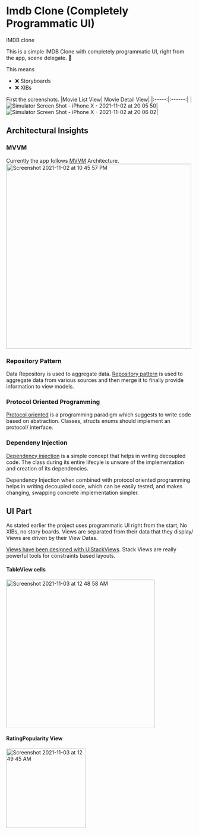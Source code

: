 # Imdb Clone (Completely Programmatic UI)
IMDB clone

This is a simple IMDB Clone with completely programmatic UI, right from the app, scene delegate. 🚀

This means 
- ❌ Storyboards
- ❌ XIBs

First the screenshots.
|Movie List View| Movie Detail View|
|:-----:|:------:|
|![Simulator Screen Shot - iPhone X - 2021-11-02 at 20 05 50](https://user-images.githubusercontent.com/71034915/139868255-dab918b2-1cde-423b-8f80-d01daa6c67b4.png)|![Simulator Screen Shot - iPhone X - 2021-11-02 at 20 06 02](https://user-images.githubusercontent.com/71034915/139868305-19ebc69a-32cf-4ff0-bf24-4109a8d3876d.png)|

<h2>Architectural Insights</h2>
<h3>MVVM</h3>
Currently the app follows <a href= "https://en.wikipedia.org/wiki/Model%E2%80%93view%E2%80%93viewmodel">MVVM</a> Architecture.

<img width="498" alt="Screenshot 2021-11-02 at 10 45 57 PM" src="https://user-images.githubusercontent.com/71034915/139913742-1bc999d0-f002-45d9-b852-a60e53df97ad.png">


<h3>Repository Pattern</h3>
Data Repository is used to aggregate data. <a href="https://medium.com/tiendeo-tech/ios-repository-pattern-in-swift-85a8c62bf436">Repository pattern</a> is used to aggregate data from various sources and then merge it to finally provide information to view models.

<h3>Protocol Oriented Programming</h3>
<a href="https://www.raywenderlich.com/6742901-protocol-oriented-programming-tutorial-in-swift-5-1-getting-started">Protocol oriented</a> is a programming paradigm which suggests to write code based on abstraction. Classes, structs enums should implement an protocol/ interface.

<h3>Dependeny Injection</h3>
<a href="https://www.raywenderlich.com/14223279-dependency-injection-tutorial-for-ios-getting-started">Dependency injection</a> is a simple concept that helps in writing decoupled code. The class during its entire lifecyle is unware of the implementation and creation of its dependencies.

Dependency Injection when combined with protocol oriented programming helps in writing decoupled code, which can be easily tested, and makes changing, swapping concrete implementation simpler.


<h2>UI Part</h2>
As stated earlier the project uses programmatic UI right from the start, No XIBs, no story boards.
Views are separated from their data that they display/ Views are driven by their View Datas.

<a href="https://medium.com/dolap-tech/hidden-gems-of-uistackview-3b94a0001d29">Views have been designed with UIStackViews</a>. Stack Views are really powerful tools for constraints based layouts.

<h4>TableView cells</h4>

<img width="400" alt="Screenshot 2021-11-03 at 12 48 58 AM" src="https://user-images.githubusercontent.com/71034915/139930738-b44914d9-6c6c-40c7-803b-9305df6d02b6.png">

<h4>RatingPopularity View</h4>

<img width="214" alt="Screenshot 2021-11-03 at 12 49 45 AM" src="https://user-images.githubusercontent.com/71034915/139930782-d62d2431-3aa1-4992-92e4-ef3f0f266280.png">
